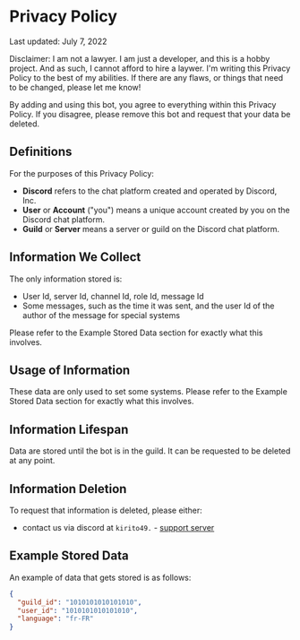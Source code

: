 # Privacy Policy

Last updated: July 7, 2022

Disclaimer: I am not a lawyer. I am just a developer, and this is a hobby project. And as such, I cannot afford to hire a laywer. I'm writing this Privacy Policy to the best of my abilities. If there are any flaws, or things that need to be changed, please let me know!

By adding and using this bot, you agree to everything within this Privacy Policy. If you disagree, please remove this bot and request that your data be deleted.

## Definitions

For the purposes of this Privacy Policy:

- **Discord** refers to the chat platform created and operated by Discord, Inc.
- **User** or **Account** ("you") means a unique account created by you on the Discord chat platform.
- **Guild** or **Server** means a server or guild on the Discord chat platform.


## Information We Collect

The only information stored is:
- User Id, server Id, channel Id, role Id, message Id
- Some messages, such as the time it was sent, and the user Id of the author of the message for special systems

Please refer to the Example Stored Data section for exactly what this involves.

## Usage of Information

These data are only used to set some systems. Please refer to the Example Stored Data section for exactly what this involves.

## Information Lifespan

Data are stored until the bot is in the guild. It can be requested to be deleted at any point.

## Information Deletion

To request that information is deleted, please either:
- contact us via discord at `kirito49.` - [support server](https://discord.gg/Dwn5Nc6WgR)

## Example Stored Data

An example of data that gets stored is as follows:

```json
{
  "guild_id": "1010101010101010",
  "user_id": "1010101010101010",
  "language": "fr-FR"
}
```
